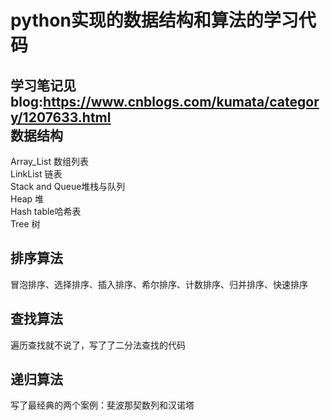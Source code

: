 python实现的数据结构和算法的学习代码
====
学习笔记见blog:https://www.cnblogs.com/kumata/category/1207633.html  
数据结构
----
Array_List 数组列表  
LinkList 链表  
Stack and Queue堆栈与队列  
Heap 堆  
Hash table哈希表  
Tree 树

排序算法
----
冒泡排序、选择排序、插入排序、希尔排序、计数排序、归并排序、快速排序

查找算法
---
遍历查找就不说了，写了了二分法查找的代码

递归算法
----
写了最经典的两个案例：斐波那契数列和汉诺塔



